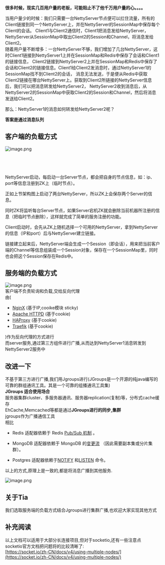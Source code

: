 **很多时候，现实几百用户量的老板，可能阻止不了他千万用户量的心。。。。**

当用户量少的时候：我们只需要一台NettyServer节点便可以扛住流量，所有的Client链接到同一个NettyServer上，并在NettyServer的SessionMap中保存每个Client的会话。
Client1与Client2通信时，Client1把消息发给NettyServer，NettyServer从SessionMap中取出Client2的Session和Channel，将消息发给Client2。 <br />
随着用户量不断增多：一台NettyServer不够，我们增加了几台NettyServer，这时Client1链接到NettyServer1上并在SessionMap和Redis中保存了会话和Client1的链接信息，
Client2链接到NettyServer2上并在SessionMap和Redis中保存了会话和Client2的链接信息。Client1给Client2发消息时，通过NettyServer1的SessionMap找不到Client2的会话，
消息无法发送，于是便从Redis中获取Client2链接在哪台NettyServer上。获取到Client2所链接的NettyServer信息后，我们可以把消息转发给NettyServer2，
NettyServer2收到消息后，从NettyServer2的SessionMap中获取Client2的Session和Channel，然后将消息发送给Client2。

那么：NettyServer1的消息如何转发给NettyServer2呢？<br />

**答案是通过消息队列**

## 客户端的负载方式

![image.png](https://cdn.nlark.com/yuque/0/2023/png/1608622/1698283879361-b89426c5-3711-43cc-b22d-1b2d98ac5c99.png#averageHue=%23848484&clientId=u7a414f58-8cd7-4&from=paste&height=421&id=ubf08df84&originHeight=421&originWidth=1001&originalType=binary&ratio=1&rotation=0&showTitle=false&size=21460&status=done&style=none&taskId=u50e02282-c3d6-4918-a80c-d772242bd0c&title=&width=1001) <br />

## <br />

NettyServer启动，每启动一台Server节点，都会把自身的节点信息，如：ip、port等信息注册到ZK上（临时节点）。

正如上节架构图上启动了两台NettyServer，所以ZK上会保存两个Server的信息。

同时ZK将监听每台Server节点，如果Server宕机ZK就会删除当前机器所注册的信息（把临时节点删除），这样就完成了简单的服务注册的功能。

Client启动时，会先从ZK上随机选择一个可用的NettyServer，拿到NettyServer的信息（IP和port）后与NettyServer建立链接。

链接建立起来后，NettyServer端会生成一个Session（即会话），用来把当前客户端的Channel等信息组装成一个Session对象，保存在一个SessionMap里，同时也会把这个Session保存在Redis中。

## 服务端的负载方式

![image.png](https://cdn.nlark.com/yuque/0/2023/png/1608622/1676343012534-1e807c4e-1aff-4696-a767-423e77079f37.png#averageHue=%23fbfbfb&clientId=u94aa0d61-b88b-4&from=paste&height=401&id=u15384d9e&name=image.png&originHeight=401&originWidth=1051&originalType=binary&ratio=1&rotation=0&showTitle=false&size=14016&status=done&style=none&taskId=u7fcb50cd-ff86-43f5-86c1-f9a63977cf7&title=&width=1051) <br />
客户端不负责轮询和负载,交给反向代理<br />由(

- [NginX](https://socket.io/zh-CN/docs/v4/using-multiple-nodes/#nginx-configuration) (基于IP,cooike模块 sticky)
- [Apache HTTPD](https://socket.io/zh-CN/docs/v4/using-multiple-nodes/#apache-httpd-configuration) (基于cookie)
- [HAProxy](https://socket.io/zh-CN/docs/v4/using-multiple-nodes/#haproxy-configuration) (基于cookie)
- [Traefik](https://socket.io/zh-CN/docs/v4/using-multiple-nodes/#traefik) (基于cookie)

)作为反向代理的方式进行<br />而server服务,通过第三方组件进行广播,从而达到NettyServer1消息转发到NettyServer2服务中

## 改进一下

不基于第三方进行广播,我们用Jgroups进行(JGroups是一个开源的纯java编写的可靠的群组通讯工具。其是一个可靠的组播通讯工具集)<br />
**JGroups 适合使用场合**<br />
服务器集群cluster、多服务器通讯、服务器replication(复制)等，分布式cache缓存<br />
EhCache,Memcached等都是通过**JGroups进行的同步,集群**<br />
jgroups作为广播通信工具<br />相比<br />

- Redis 适配器依赖于 Redis [Pub/Sub 机制](https://redis.io/topics/pubsub) 。

- MongoDB 适配器依赖于 MongoDB 的[变更流](https://docs.mongodb.com/manual/changeStreams/) （因此需要副本集或分片集群）。

- Postgres 适配器依赖于[NOTIFY](https://www.postgresql.org/docs/current/sql-notify.html)
  和[LISTEN](https://www.postgresql.org/docs/current/sql-listen.html) 命令。<br />

以上的方式,原理上是一致的,都是将消息广播到其他服务.

![image.png](https://cdn.nlark.com/yuque/0/2023/png/1608622/1676343117055-234399d2-2ee1-453f-b275-1bf05a707b99.png#averageHue=%23fbfbfb&clientId=u94aa0d61-b88b-4&from=paste&height=395&id=u6c691180&name=image.png&originHeight=395&originWidth=1084&originalType=binary&ratio=1&rotation=0&showTitle=false&size=11932&status=done&style=none&taskId=u359afd49-2fd4-43f3-a1c8-e87ae00d269&title=&width=1084)

## 关于Tia

我们选取服务端的负载方式结合Jgroups进行集群广播,也欢迎大家实现其他方式

## 补充阅读

以上文档可以适用于大部分长连接项目,但对于socketio,还有一些注意点<br />
socketio官方文档把问题将的比较清晰了:<br />[https://socket.io/zh-CN/docs/v4/using-multiple-nodes/](https://socket.io/zh-CN/docs/v4/using-multiple-nodes/)


